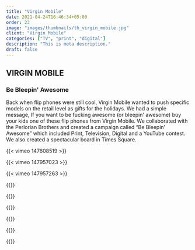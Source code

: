 ```yaml
---
title: "Virgin Mobile"
date: 2021-04-24T16:46:34+05:00
order: 23
image: "images/thumbnails/th_virgin_mobile.jpg"
client: "Virgin Mobile"
categories: ["TV", "print", "digital"]
description: "This is meta description."
draft: false
---
```


## VIRGIN MOBILE

### Be Bleepin' Awesome

Back when flip phones were still cool, Virgin Mobile wanted to push specific models on the retail level as gifts for the holidays. We had a simple message, If you want to be fucking awesome (or bleepin' awesome) buy your kids one of these flip phones from Virgin Mobile. We collaborated with the Perlorian Brothers and created a campaign called “Be Bleepin’ Awesome” which included Print, Television, Digital and a YouTube contest. We also created a spectacular board in Times Square.  

{{< vimeo 147608519 >}}

{{< vimeo 147957023 >}}

{{< vimeo 147957263 >}}

{{<img-responsive src="/images/portfolio/virgin_mobile/VM445_01.jpg">}}

{{<img-responsive src="/images/portfolio/virgin_mobile/VM445_04.jpg">}}

{{<img-responsive src="/images/portfolio/virgin_mobile/stggbleepinscreen.jpg">}}

{{<img-responsive src="/images/portfolio/virgin_mobile/stggbleepinscreen4.jpg">}}

{{<img-responsive src="/images/portfolio/virgin_mobile/stggbleepinscreen5.jpg">}}

{{<img-responsive src="/images/portfolio/virgin_mobile/stggbleepinscreen3.jpg">}}
